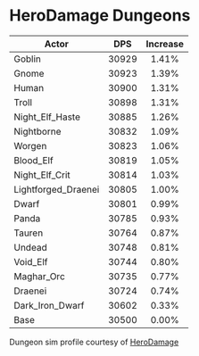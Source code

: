 # HeroDamage Dungeons
| Actor | DPS | Increase |
|---|:---:|:---:|
|Goblin|30929|1.41%|
|Gnome|30923|1.39%|
|Human|30900|1.31%|
|Troll|30898|1.31%|
|Night_Elf_Haste|30885|1.26%|
|Nightborne|30832|1.09%|
|Worgen|30823|1.06%|
|Blood_Elf|30819|1.05%|
|Night_Elf_Crit|30814|1.03%|
|Lightforged_Draenei|30805|1.00%|
|Dwarf|30801|0.99%|
|Panda|30785|0.93%|
|Tauren|30764|0.87%|
|Undead|30748|0.81%|
|Void_Elf|30744|0.80%|
|Maghar_Orc|30735|0.77%|
|Draenei|30724|0.74%|
|Dark_Iron_Dwarf|30602|0.33%|
|Base|30500|0.00%|

 Dungeon sim profile courtesy of [HeroDamage](https://www.herodamage.com/)